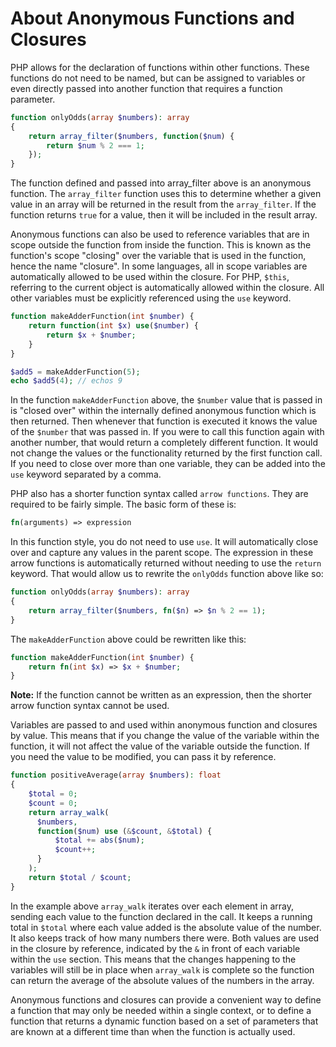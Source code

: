 # About Anonymous Functions and Closures

PHP allows for the declaration of functions within other functions. These functions do not need to be named, but can be assigned to variables or even directly passed into another function that requires a function parameter.

```php
function onlyOdds(array $numbers): array
{
    return array_filter($numbers, function($num) {
        return $num % 2 === 1;
    });
}
```

The function defined and passed into array_filter above is an anonymous function. The `array_filter` function uses this to determine whether a given value in an array will be returned in the result from the `array_filter`. If the function returns `true` for a value, then it will be included in the result array.

Anonymous functions can also be used to reference variables that are in scope outside the function from inside the function. This is known as the function's scope "closing" over the variable that is used in the function, hence the name "closure". In some languages, all in scope variables are automatically allowed to be used within the closure. For PHP, `$this`, referring to the current object is automatically allowed within the closure. All other variables must be explicitly referenced using the `use` keyword.

```php
function makeAdderFunction(int $number) {
    return function(int $x) use($number) {
        return $x + $number;
    }
}

$add5 = makeAdderFunction(5);
echo $add5(4); // echos 9
```

In the function `makeAdderFunction` above, the `$number` value that is passed in is "closed over" within the internally defined anonymous function which is then returned. Then whenever that function is executed it knows the value of the `$number` that was passed in. If you were to call this function again with another number, that would return a completely different function. It would not change the values or the functionality returned by the first function call.
If you need to close over more than one variable, they can be added into the `use` keyword separated by a comma.

PHP also has a shorter function syntax called `arrow functions`. They are required to be fairly simple. The basic form of these is:

```php
fn(arguments) => expression
```

In this function style, you do not need to use `use`. It will automatically close over and capture any values in the parent scope. The expression in these arrow functions is automatically returned without needing to use the `return` keyword. That would allow us to rewrite the `onlyOdds` function above like so:

```php
function onlyOdds(array $numbers): array
{
    return array_filter($numbers, fn($n) => $n % 2 == 1);
}
```

The `makeAdderFunction` above could be rewritten like this:

```php
function makeAdderFunction(int $number) {
    return fn(int $x) => $x + $number;
}
```

**Note:** If the function cannot be written as an expression, then the shorter arrow function syntax cannot be used.

Variables are passed to and used within anonymous function and closures by value. This means that if you change the value of the variable within the function, it will not affect the value of the variable outside the function. If you need the value to be modified, you can pass it by reference.

```php
function positiveAverage(array $numbers): float
{
    $total = 0;
    $count = 0;
    return array_walk(
      $numbers,
      function($num) use (&$count, &$total) {
          $total += abs($num);
          $count++;
      }
    );
    return $total / $count;
}
```

In the example above `array_walk` iterates over each element in array, sending each value to the function declared in the call. It keeps a running total in `$total` where each value added is the absolute value of the number. It also keeps track of how many numbers there were. Both values are used in the closure by reference, indicated by the `&` in front of each variable within the `use` section. This means that the changes happening to the variables will still be in place when `array_walk` is complete so the function can return the average of the absolute values of the numbers in the array.

Anonymous functions and closures can provide a convenient way to define a function that may only be needed within a single context, or to define a function that returns a dynamic function based on a set of parameters that are known at a different time than when the function is actually used.
